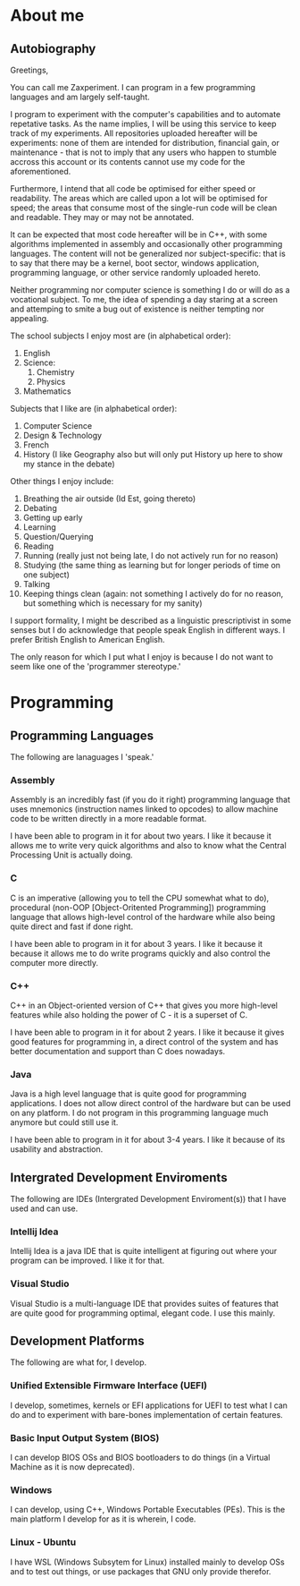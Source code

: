 # About me
## Autobiography
Greetings,

You can call me Zaxperiment. I can program in a few programming languages and am largely self-taught.

I program to experiment with the computer's capabilities and to automate repetative tasks. As the name implies, I will be using this service to keep track of my experiments. All repositories uploaded hereafter will be experiments: none of them are intended for distribution, financial gain, or maintenance - that is not to imply that any users who happen to stumble accross this account or its contents cannot use my code for the aforementioned.

Furthermore, I intend that all code be optimised for either speed or readability. The areas which are called upon a lot will be optimised for speed; the areas that consume most of the single-run code will be clean and readable. They may or may not be annotated.

It can be expected that most code hereafter will be in C++, with some algorithms implemented in assembly and occasionally other programming languages. The content will not be generalized nor subject-specific: that is to say that there may be a kernel, boot sector, windows application, programming language, or other service randomly uploaded hereto.

Neither programming nor computer science is something I do or will do as a vocational subject. To me, the idea of spending a day staring at a screen and attemping to smite a bug out of existence is neither tempting nor appealing.

The school subjects I enjoy most are (in alphabetical order):
1. English
2. Science:
	1. Chemistry
	2. Physics
3. Mathematics

Subjects that I like are (in alphabetical order):
1. Computer Science
2. Design & Technology
3. French 
4. History (I like Geography also but will only put History up here to show my stance in the debate)

Other things I enjoy include:
1. Breathing the air outside (Id Est, going thereto)
2. Debating
3. Getting up early
4. Learning
5. Question/Querying
6. Reading
7. Running (really just not being late, I do not actively run for no reason)
8. Studying (the same thing as learning but for longer periods of time on one subject)
9. Talking
10. Keeping things clean (again: not something I actively do for no reason, but something which is necessary for my sanity)

I support formality, I might be described as a linguistic prescriptivist in some senses but I do acknowledge that people speak English in different ways. I prefer British English to American English.

The only reason for which I put what I enjoy is because I do not want to seem like one of the 'programmer stereotype.'

# Programming
## Programming Languages

The following are lanaguages I 'speak.'

### Assembly
Assembly is an incredibly fast (if you do it right) programming language that uses mnemonics (instruction names linked to opcodes) to allow machine code to be written directly in a more readable format.

I have been able to program in it for about two years. I like it because it allows me to write very quick algorithms and also to know what the Central Processing Unit is actually doing.

### C
C is an imperative (allowing you to tell the CPU somewhat what to do), procedural (non-OOP \[Object-Oritented Programming\]) programming language that allows high-level control of the hardware while also being quite direct and fast if done right.

I have been able to program in it for about 3 years. I like it because it because it allows me to do write programs quickly and also control the computer more directly.

### C++
C++ in an Object-oriented version of C++ that gives you more high-level features while also holding the power of C - it is a superset of C.

I have been able to program in it for about 2 years. I like it because it gives good features for programming in, a direct control of the system and has better documentation and support than C does nowadays.

### Java
Java is a high level language that is quite good for programming applications. I does not allow direct control of the hardware but can be used on any platform. I do not program in this programming language much anymore but could still use it.

I have been able to program in it for about 3-4 years. I like it because of its usability and abstraction.

## Intergrated Development Enviroments

The following are IDEs (Intergrated Development Enviroment(s)) that I have used and can use.

### Intellij Idea
Intellij Idea is a java IDE that is quite intelligent at figuring out where your program can be improved. I like it for that.

### Visual Studio
Visual Studio is a multi-language IDE that provides suites of features that are quite good for programming optimal, elegant code. I use this mainly.

## Development Platforms
The following are what for, I develop.
### Unified Extensible Firmware Interface (UEFI)
I develop, sometimes, kernels or EFI applications for UEFI to test what I can do and to experiment with bare-bones implementation of certain features.
### Basic Input Output System (BIOS)
I can develop BIOS OSs and BIOS bootloaders to do things (in a Virtual Machine as it is now deprecated).
### Windows
I can develop, using C++, Windows Portable Executables (PEs). This is the main platform I develop for as it is wherein, I code.
### Linux - Ubuntu
I have WSL (Windows Subsytem for Linux) installed mainly to develop OSs and to test out things, or use packages that GNU only provide therefor.
